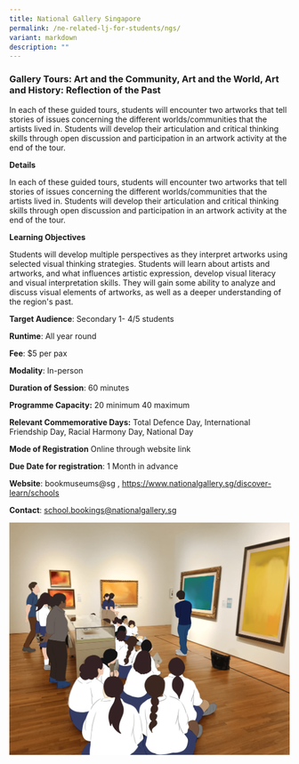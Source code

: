 ```yaml
---
title: National Gallery Singapore
permalink: /ne-related-lj-for-students/ngs/
variant: markdown
description: ""
---
```

### Gallery Tours: Art and the Community, Art and the World, Art and History: Reflection of the Past

In each of these guided tours, students will encounter two artworks that tell stories of issues concerning the different worlds/communities that the artists lived in. Students will develop their articulation and critical thinking skills through open discussion and participation in an artwork activity at the end of the tour.

**Details**

In each of these guided tours, students will encounter two artworks that tell stories of issues concerning the different worlds/communities that the artists lived in. Students will develop their articulation and critical thinking skills through open discussion and participation in an artwork activity at the end of the tour.

**Learning Objectives**

Students will develop multiple perspectives as they interpret artworks using selected visual thinking strategies. Students will learn about artists and artworks, and what influences artistic expression, develop visual literacy and visual interpretation skills. They will gain some ability to analyze and discuss visual elements of artworks, as well as a deeper understanding of the region's past.

**Target Audience**: Secondary 1- 4/5 students

**Runtime**: All year round

**Fee**: $5 per pax

**Modality**: In-person

**Duration of Session**: 60 minutes

**Programme Capacity:** 20 minimum 40 maximum

**Relevant Commemorative Days:** Total Defence Day, International Friendship Day, Racial Harmony Day, National Day

**Mode of Registration** Online through website link

**Due Date for registration**: 1 Month in advance

**Website**: bookmuseums@sg , https://www.nationalgallery.sg/discover-learn/schools

**Contact**: school.bookings@nationalgallery.sg

![](/images/NGS_LJ.png)
